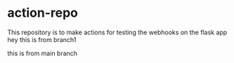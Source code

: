 # action-repo

This repository is to make actions for testing the webhooks on the flask app
hey this is from branch1


this is from main branch
